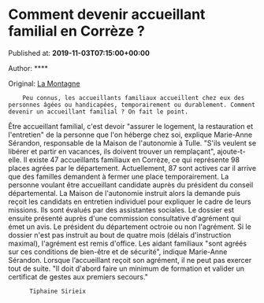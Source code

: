 
# Comment devenir accueillant familial en Corrèze ?

Published at: **2019-11-03T07:15:00+00:00**

Author: ****

Original: [La Montagne](https://www.lamontagne.fr/brive-la-gaillarde-19100/actualites/comment-devenir-accueillant-familial-en-correze_13675888/)


        Peu connus, les accueillants familiaux accueillent chez eux des personnes âgées ou handicapées, temporairement ou durablement. Comment devenir un accueillant familial ? On fait le point.
      
Être accueillant familial, c'est devoir "assurer le logement, la restauration et l'entretien" de la personne que l'on héberge chez soi, explique Marie-Anne Sérandon, responsable de la Maison de l'autonomie à Tulle. "S'ils veulent se libérer et partir en vacances, ils doivent trouver un remplaçant", ajoute-t-elle.
Il existe 47 accueillants familiaux en Corrèze, ce qui représente 98 places agrées par le département. Actuellement, 87 sont actives car il arrive que des familles demandent à fermer une place temporairement.
La personne voulant être accueillant candidate auprès du président du conseil départemental. La Maison de l'autonomie instruit alors la demande puis reçoit les candidats en entretien individuel pour expliquer le cadre de leurs missions.
Ils sont évalués par des assistantes sociales. Le dossier est ensuite présenté auprès d'une commission consultative d'agrément qui émet un avis. Le président du département octroie ou non l'agrément. Si le dossier n'est pas instruit au bout de quatre mois (délais d'instruction maximal), l'agrément est remis d'office.
Les aidant familiaux "sont agréés sur ces conditions de bien-être et de sécurité", indique Marie-Anne Sérandon.
Lorsque l’accueillant reçoit son agrément, il ne peut pas exercer tout de suite. "Il doit d'abord faire un minimum de formation et valider un certificat de gestes aux premiers secours."

        
          Tiphaine Sirieix
        
      
